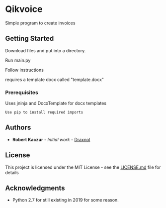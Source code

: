 # Qikvoice

Simple program to create invoices

## Getting Started
Download files and put into a directory.

Run main.py

Follow instructions

requires a template docx called "template.docx"
### Prerequisites

Uses jninja and DocxTemplate for docx templates

```
Use pip to install required imports
```

## Authors

* **Robert Kaczur** - *Initial work* - [Draxnol](https://github.com/draxnol)


## License

This project is licensed under the MIT License - see the [LICENSE.md](LICENSE.md) file for details

## Acknowledgments

* Python 2.7 for still existing in 2019 for some reason.
